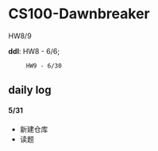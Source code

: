 # CS100-Dawnbreaker
HW8/9

**ddl**: HW8 - 6/6;
         
         HW9 - 6/30
## daily log
#### 5/31
- 新建仓库
- 读题
